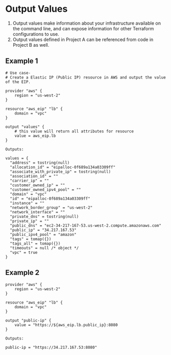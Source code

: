 # Output Values
1. Output values make information about your infrastructure available on the command line, and can expose information for other Terraform configurations to use.
2. Output values defined in Project A can be referenced from code in Project B as well.

## Example 1

```
# Use case-
# Create a Elastic IP (Public IP) resource in AWS and output the value of the EIP.

provider "aws" {
    region = "us-west-2"
}

resource "aws_eip" "lb" {
    domain = "vpc"
}

output "values" {
    # this value will return all attributes for resource
    value = aws_eip.lb
}
```

```
Outputs:

values = {
  "address" = tostring(null)
  "allocation_id" = "eipalloc-0f689a134a03309ff"
  "associate_with_private_ip" = tostring(null)
  "association_id" = ""
  "carrier_ip" = ""
  "customer_owned_ip" = ""
  "customer_owned_ipv4_pool" = ""
  "domain" = "vpc"
  "id" = "eipalloc-0f689a134a03309ff"
  "instance" = ""
  "network_border_group" = "us-west-2"
  "network_interface" = ""
  "private_dns" = tostring(null)
  "private_ip" = ""
  "public_dns" = "ec2-34-217-167-53.us-west-2.compute.amazonaws.com"
  "public_ip" = "34.217.167.53"
  "public_ipv4_pool" = "amazon"
  "tags" = tomap({})
  "tags_all" = tomap({})
  "timeouts" = null /* object */
  "vpc" = true
}

```

## Example 2
```
provider "aws" {
    region = "us-west-2"
}

resource "aws_eip" "lb" {
    domain = "vpc"
}

output "public-ip" {
    value = "https://${aws_eip.lb.public_ip}:8080
}
```

```
Outputs:

public-ip = "https://34.217.167.53:8080"
```

